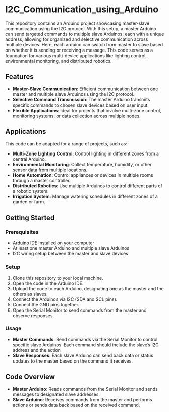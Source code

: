 # I2C_Communication_using_Arduino

This repository contains an Arduino project showcasing master-slave communication using the I2C protocol. With this setup, a master Arduino can send targeted commands to multiple slave Arduinos, each with a unique address, allowing for organized and selective communication across multiple devices. Here, each arduino can switch from master to slave based on whether it is sending or receiving a message. This code serves as a foundation for various multi-device applications like lighting control, environmental monitoring, and distributed robotics.

## Features

- **Master-Slave Communication**: Efficient communication between one master and multiple slave Arduinos using the I2C protocol.
- **Selective Command Transmission**: The master Arduino transmits specific commands to chosen slave devices based on user input.
- **Flexible Applications**: Ideal for projects that involve multi-zone control, monitoring systems, or data collection across multiple nodes.

## Applications

This code can be adapted for a range of projects, such as:
- **Multi-Zone Lighting Control**: Control lighting in different zones from a central Arduino.
- **Environmental Monitoring**: Collect temperature, humidity, or other sensor data from multiple locations.
- **Home Automation**: Control appliances or devices in multiple rooms through a master controller.
- **Distributed Robotics**: Use multiple Arduinos to control different parts of a robotic system.
- **Irrigation System**: Manage watering schedules in different zones of a garden or farm.

## Getting Started

### Prerequisites

- Arduino IDE installed on your computer
- At least one master Arduino and multiple slave Arduinos
- I2C wiring setup between the master and slave devices

### Setup

1. Clone this repository to your local machine.
2. Open the code in the Arduino IDE.
3. Upload the code to each Arduino, designating one as the master and the others as slaves.
4. Connect the Arduinos via I2C (SDA and SCL pins).
5. Connect the GND pins together.
6. Open the Serial Monitor to send commands from the master and observe responses.

### Usage

- **Master Commands**: Send commands via the Serial Monitor to control specific slave Arduinos. Each command should include the slave’s I2C address and the action
- **Slave Responses**: Each slave Arduino can send back data or status updates to the master based on the command it receives.

## Code Overview

- **Master Arduino**: Reads commands from the Serial Monitor and sends messages to designated slave addresses.
- **Slave Arduino**: Receives commands from the master and performs actions or sends data back based on the received command.

